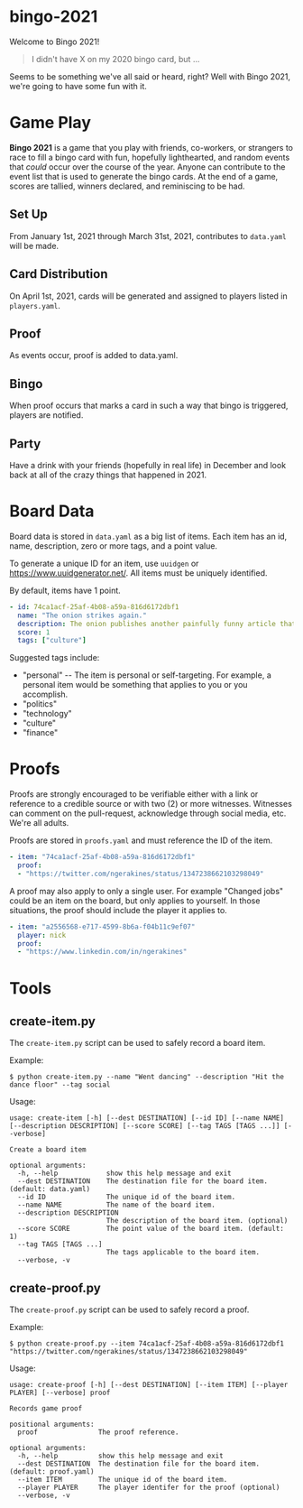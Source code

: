 # bingo-2021

Welcome to Bingo 2021!

> I didn't have X on my 2020 bingo card, but ...

Seems to be something we've all said or heard, right? Well with Bingo 2021, we're going to have some fun with it.

# Game Play

**Bingo 2021** is a game that you play with friends, co-workers, or strangers to race to fill a bingo card with fun, hopefully lighthearted, and random events that *could* occur over the course of the year. Anyone can contribute to the event list that is used to generate the bingo cards. At the end of a game, scores are tallied, winners declared, and reminiscing to be had. 

## Set Up

From January 1st, 2021 through March 31st, 2021, contributes to `data.yaml` will be made.

## Card Distribution

On April 1st, 2021, cards will be generated and assigned to players listed in `players.yaml`.

## Proof

As events occur, proof is added to data.yaml.

## Bingo

When proof occurs that marks a card in such a way that bingo is triggered, players are notified.

## Party

Have a drink with your friends (hopefully in real life) in December and look back at all of the crazy things that happened in 2021.

# Board Data

Board data is stored in `data.yaml` as a big list of items. Each item has an id, name, description, zero or more tags, and a point value.

To generate a unique ID for an item, use `uuidgen` or https://www.uuidgenerator.net/. All items must be uniquely identified.

By default, items have 1 point.

```yaml
- id: 74ca1acf-25af-4b08-a59a-816d6172dbf1
  name: "The onion strikes again."
  description: The onion publishes another painfully funny article that strikes too close to home.
  score: 1
  tags: ["culture"]
```

Suggested tags include:
* "personal" -- The item is personal or self-targeting. For example, a personal item would be something that applies to you or you accomplish.
* "politics"
* "technology"
* "culture"
* "finance"

# Proofs

Proofs are strongly encouraged to be verifiable either with a link or reference to a credible source or with two (2) or more witnesses. Witnesses can comment on the pull-request, acknowledge through social media, etc. We're all adults.

Proofs are stored in `proofs.yaml` and must reference the ID of the item.

```yaml
- item: "74ca1acf-25af-4b08-a59a-816d6172dbf1"
  proof:
  - "https://twitter.com/ngerakines/status/1347238662103298049"
```

A proof may also apply to only a single user. For example "Changed jobs" could be an item on the board, but only applies to yourself. In those situations, the proof should include the player it applies to.

```yaml
- item: "a2556568-e717-4599-8b6a-f04b11c9ef07"
  player: nick
  proof:
  - "https://www.linkedin.com/in/ngerakines"
```

# Tools

## create-item.py

The `create-item.py` script can be used to safely record a board item.

Example:

    $ python create-item.py --name "Went dancing" --description "Hit the dance floor" --tag social

Usage:

```
usage: create-item [-h] [--dest DESTINATION] [--id ID] [--name NAME] [--description DESCRIPTION] [--score SCORE] [--tag TAGS [TAGS ...]] [--verbose]

Create a board item

optional arguments:
  -h, --help            show this help message and exit
  --dest DESTINATION    The destination file for the board item. (default: data.yaml)
  --id ID               The unique id of the board item.
  --name NAME           The name of the board item.
  --description DESCRIPTION
                        The description of the board item. (optional)
  --score SCORE         The point value of the board item. (default: 1)
  --tag TAGS [TAGS ...]
                        The tags applicable to the board item.
  --verbose, -v
```

## create-proof.py

The `create-proof.py` script can be used to safely record a proof.

Example:

    $ python create-proof.py --item 74ca1acf-25af-4b08-a59a-816d6172dbf1 "https://twitter.com/ngerakines/status/1347238662103298049"

Usage:

```
usage: create-proof [-h] [--dest DESTINATION] [--item ITEM] [--player PLAYER] [--verbose] proof

Records game proof

positional arguments:
  proof               The proof reference.

optional arguments:
  -h, --help          show this help message and exit
  --dest DESTINATION  The destination file for the board item. (default: proof.yaml)
  --item ITEM         The unique id of the board item.
  --player PLAYER     The player identifer for the proof (optional)
  --verbose, -v
```
